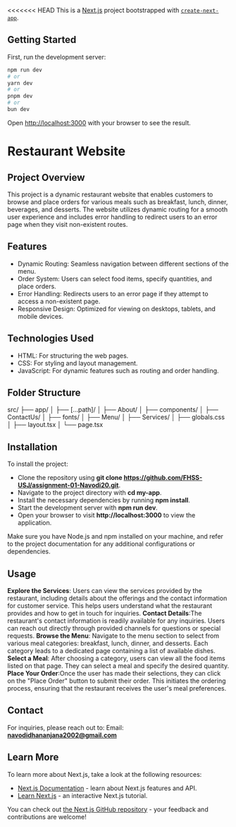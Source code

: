 <<<<<<< HEAD
This is a [Next.js](https://nextjs.org) project bootstrapped with [`create-next-app`](https://nextjs.org/docs/app/api-reference/cli/create-next-app).

## Getting Started

First, run the development server:

```bash
npm run dev
# or
yarn dev
# or
pnpm dev
# or
bun dev
```

Open [http://localhost:3000](http://localhost:3000) with your browser to see the result.

# Restaurant Website

## Project Overview
This project is a dynamic restaurant website that enables customers to browse and place orders for various meals such as breakfast, lunch, dinner, beverages, and desserts. The website utilizes dynamic routing for a smooth user experience and includes error handling to redirect users to an error page when they visit non-existent routes.

## Features
- Dynamic Routing: Seamless navigation between different sections of the menu.
- Order System: Users can select food items, specify quantities, and place orders.
- Error Handling: Redirects users to an error page if they attempt to access a non-existent page.
- Responsive Design: Optimized for viewing on desktops, tablets, and mobile devices.

## Technologies Used
- HTML: For structuring the web pages.
- CSS: For styling and layout management.
- JavaScript: For dynamic features such as routing and order handling.

## Folder Structure

src/
├── app/
│   ├── [...path]/
│   ├── About/
│   ├── components/
│   ├── ContactUs/
│   ├── fonts/
│   ├── Menu/
│   ├── Services/
│   ├── globals.css
│   ├── layout.tsx
│   └── page.tsx

## Installation
To install the project:

* Clone the repository using **git clone https://github.com/FHSS-USJ/assignment-01-Navodi20.git**.
* Navigate to the project directory with **cd my-app**.
* Install the necessary dependencies by running **npm install**.
* Start the development server with **npm run dev**.
* Open your browser to visit **http://localhost:3000** to view the application.
  
Make sure you have Node.js and npm installed on your machine, and refer to the project documentation for any additional configurations or dependencies.

## Usage

**Explore the Services**: Users can view the services provided by the restaurant, including details about the offerings and the contact information for customer service. This helps users understand what the restaurant provides and how to get in touch for inquiries.
**Contact Details**:The restaurant's contact information is readily available for any inquiries. Users can reach out directly through provided channels for questions or special requests.
**Browse the Menu**: Navigate to the menu section to select from various meal categories: breakfast, lunch, dinner, and desserts. Each category leads to a dedicated page containing a list of available dishes.
**Select a Meal**: After choosing a category, users can view all the food items listed on that page. They can select a meal and specify the desired quantity.
**Place Your Order**:Once the user has made their selections, they can click on the "Place Order" button to submit their order. This initiates the ordering process, ensuring that the restaurant receives the user's meal preferences.

## Contact

For inquiries, please reach out to:
Email: **navodidhananjana2002@gmail.com**



## Learn More

To learn more about Next.js, take a look at the following resources:

- [Next.js Documentation](https://nextjs.org/docs) - learn about Next.js features and API.
- [Learn Next.js](https://nextjs.org/learn) - an interactive Next.js tutorial.

You can check out [the Next.js GitHub repository](https://github.com/vercel/next.js) - your feedback and contributions are welcome!

